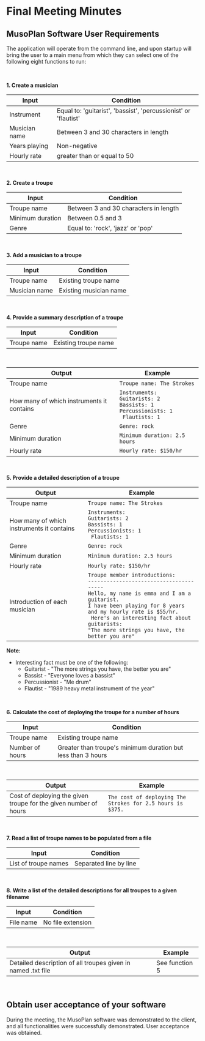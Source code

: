 # Final Meeting Minutes

## MusoPlan Software User Requirements

The application will operate from the command line, and upon startup will bring the user to a main menu from which they can select one of the following eight functions to run:

<br>

**1. Create a musician**

| Input | Condition |
|---|---|
| Instrument | Equal to: 'guitarist', 'bassist', 'percussionist' or 'flautist'|
| Musician name | Between 3 and 30 characters in length |
| Years playing | Non-negative |
| Hourly rate | greater than or equal to 50 |

<br>

**2. Create a troupe**

| Input |Condition |
|---|---|
| Troupe name | Between 3 and 30 characters in length |
| Minimum duration| Between 0.5 and 3 |
| Genre | Equal to: 'rock', 'jazz' or 'pop' |

<br>

**3. Add a musician to a troupe**

| Input |Condition |
|---|---|
| Troupe name | Existing troupe name |
| Musician name | Existing musician name |

<br>

**4. Provide a summary description of a troupe**

| Input | Condition |
|---|---|
| Troupe name | Existing troupe name |

<br>

| Output | Example |
|---|---|
| Troupe name | `Troupe name: The Strokes` | 
| How many of which instruments it contains | `Instruments: `<br>` Guitarists: 2 `<br>` Bassists: 1 `<br>` Percussionists: 1 `<br>` Flautists: 1` |
| Genre | `Genre: rock` |
| Minimum duration | `Minimum duration: 2.5 hours` |
| Hourly rate | `Hourly rate: $150/hr` |

<br>

**5. Provide a detailed description of a troupe**

| Output | Example |
|---|---|
| Troupe name | `Troupe name: The Strokes` | 
| How many of which instruments it contains | `Instruments: `<br>` Guitarists: 2 `<br>` Bassists: 1 `<br>` Percussionists: 1 `<br>` Flautists: 1` |
| Genre | `Genre: rock` |
| Minimum duration | `Minimum duration: 2.5 hours` |
| Hourly rate | `Hourly rate: $150/hr` |
| Introduction of each musician | `Troupe member introductions:` <br> `---------------------------------------` <br> `Hello, my name is emma and I am a guitarist.` <br> `I have been playing for 8 years and my hourly rate is $55/hr.` <br>` Here's an interesting fact about guitarists:` <br> `"The more strings you have, the better you are"`|

**Note:**
- Interesting fact must be one of the following:
    - Guitarist - "The more strings you have, the better you are"
    - Bassist - "Everyone loves a bassist"
    - Percussionist - "Me drum"
    - Flautist - "1989 heavy metal instrument of the year"

<br>

**6. Calculate the cost of deploying the troupe for a number of hours**

| Input  | Condition |
|---|---|
| Troupe name  | Existing troupe name |
| Number of hours | Greater than troupe's minimum duration but less than 3 hours |

<br>

| Output | Example |
|---|---|
| Cost of deploying the given troupe for the given number of hours | `The cost of deploying The Strokes for 2.5 hours is $375.` |

<br>

**7. Read a list of troupe names to be populated from a file**

| Input | Condition |
|---|---|
| List of troupe names | Separated line by line |

<br>

**8. Write a list of the detailed descriptions for all troupes to a given filename**

| Input | Condition |
|---|---|
| File name | No file extension |

<br> 

| Output | Example |
|---|---|
| Detailed description of all troupes given in named .txt file | See function 5 |

<br>


## Obtain user acceptance of your software
During the meeting, the MusoPlan software was demonstrated to the client, and all functionalities were successfully demonstrated. User acceptance was obtained.
